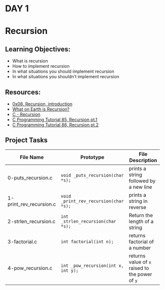 # DAY 1

# Recursion

## Learning Objectives:
- What is recursion
- How to implement recursion
- In what situations you should implement recursion
- In what situations you shouldn’t implement recursion

## Resources:
* [0x08. Recursion, introduction](https://intranet.alxswe.com/rltoken/dzZB83Hm3lO7dScjhebAxw)
* [What on Earth is Recursion?](https://www.youtube.com/watch?v=Mv9NEXX1VHc)
* [C - Recursion](https://www.tutorialspoint.com/cprogramming/c_recursion.htm)
* [C Programming Tutorial 85, Recursion pt.1](https://www.youtube.com/watch?v=XGxbXMP6k8k)
* [C Programming Tutorial 86, Recursion pt.2](https://www.youtube.com/watch?v=7XiIS6HobNs)

## Project Tasks

| File Name | Prototype | File Description|
|---|---|---|
| 0-puts_recursion.c | `void _puts_recursion(char *s);` | prints a string followed by a new line|
| 1-print_rev_recursion.c | `void _print_rev_recursion(char *s);` | prints a string in reverse|
| 2-strlen_recursion.c | `int _strlen_recursion(char *s);` | Return the length of a string|
| 3-factorial.c | `int factorial(int n);` | returns factorial of a number|
| 4-pow_recursion.c | `int _pow_recursion(int x, int y);` | returns value of `x` raised to the power of `y`|
